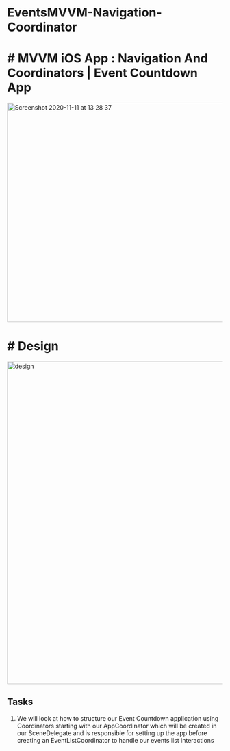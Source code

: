 # EventsMVVM-Navigation-Coordinator
# # MVVM iOS App : Navigation And Coordinators | Event Countdown App

<img width="512" alt="Screenshot 2020-11-11 at 13 28 37" src="https://user-images.githubusercontent.com/36473665/98811877-d4582800-2421-11eb-9efb-4fed9650974b.png">

# # Design
<img width="753" alt="design" src="https://user-images.githubusercontent.com/36473665/98826496-0d9a9300-2436-11eb-8d87-e1dc1e81c5cf.png">

## Tasks

1.  We will look at how to structure our Event Countdown application using Coordinators starting with our AppCoordinator which will be created in our SceneDelegate and is responsible for setting up the app before creating an EventListCoordinator to handle our events list interactions
